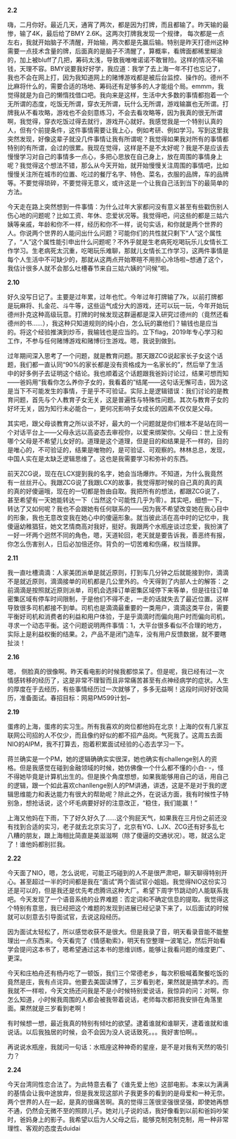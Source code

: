 
**2.2**

嗨，二月你好。最近几天，通宵了两次，都是因为打牌，而且都输了。昨天输的最惨，输了4K，最后给了BMY 2.6K。这两次打牌我发现一个规律， 每次都是一点左右，我就开始脑子不清醒，开始输，两次都是先赢后输。特别是昨天打德州这种需要一点技术含量的牌，后面真的是脑子不清醒了，算概率，看牌面都稀里糊涂的，加上被bluff了几把，筹码太浅，导致我唯唯诺诺不敢冒险。这样的情况不输钱，天理不容。BMY说要我好好学，我应道：我学了去上海一年不打也忘记了，我也不会在网上打，因为我知道网上的赌博游戏都是被后台监控、操作的。德州不比麻将什么的，需要合适的场地、筹码还有足够多的人才能组个局。emmm，我觉得就是为自己的懒惰找借口吧。我向来是这样，生活中大多数的事情都抱着一个无所谓的态度，吃饭无所谓，穿衣无所谓，玩什么无所谓，游戏输赢也无所谓。打牌我从不看攻略，游戏也不会刻意练习，不会去看攻略等，因为我真的很无所谓啊，我觉得，穿衣吃饭过得去就行，游戏开心就好。我感觉我是一个特别认真的人，但有个前提条件，这件事情需要让我上心，例如考研、例如学习。写到这里我突然发现，好像这辈子就没几件事情让我有所谓呢？我觉得如果我对所有的事情都特别的有所谓，会过的很累。我现在觉得，这样是不是不太好呢？我是不是应该去慢慢学习对自己的事情多一点心，多把心思放在自己身上，放在周围的事情身上呢？我觉得这个想法不错，那么从今天开始，就开始慢慢关注周围的事情吧，比如慢慢关注所在城市的位置、吃过的餐厅名字、特色、菜名，衣服的品牌，车的品牌等。不要觉得琐碎，不要觉得无意义，或许这是一个让我自己活到当下的最简单的方法。

今天走在路上突然想到一件事情：为什么过年大家都问没有意义甚至有些戳伤别人伤心地的问题呢？比如工资、年休、恋爱状况等。我觉得吧，问这些的都是三姑六姨等亲戚，年龄和你不一样，经历和你不一样，说句实话，和你就是两个世界的人。你说两个世界的人能问出什么问题？可能你们的共性就只剩下“人”这个属性了，“人”这个属性能引申出什么问题呢？不外乎就是生老病死吃喝玩乐儿女情长工作学习。生老病死太沉重，吃喝玩乐难聊，那就儿女情长工作学习，这两件事情是每个人生活中不可缺少的，那就从这两点开始寒暄不用担心冷场啦~想通了这个，我估计很多人就不会那么吐槽春节来自三姑六姨的“问候”啦。

**2.10**

好久没写日记了。主要是过年累，过年也忙。今年过年打牌输了7k，以前打牌都是玩麻将、扎金花、斗牛等，这些运气成分大的游戏，还可以玩一玩，今年开始玩德州扑克这种高级玩意。打牌的时候发现这群逼都是深入研究过德州的（竟然还看德州的书……），我这种只知道规则的纯小白，怎么玩的赢他们？输钱也是应当的。将这个经验推演到炒币，我输钱也是应当的。立下flag，2019年专心学习和工作，不参与任何赌博游戏和赌博衍生游戏。嗯，我说到做到。

过年期间深入思考了一个问题，就是教育问题。那天跟ZCG说起家长子女这个话题，我们都一直认同“90%的家长都是没有资格成为一名家长的”，然后举了生活中的好多例子去证明这个结论。我也顺着这个话题跟我爸妈讨论过，结果可想而知——爸妈用“我看你怎么养你子女的，我看着的”结尾——这句话无懈可击，因为这是当下不可能发生的事情，于是乎不可验证。实际上是逻辑错误：我们讨论的是教育问题，首先与个人教育子女无关，这是普遍性与特殊性问题。其次与教育子女的好坏无关，因为知行未必能合一，更何况影响子女成长的因素不仅仅是父母。

其实吧，跟父母谈教育之所以谈不好，最大的一个问题就是你们根本不是站在同一个对话平台上——父母永远以高姿态去审视你，以爱来绑架你。父母曰：世上没有哪个父母是不希望儿女好的。道理是这个道理，但是目的和结果是不一样的，目的是唯心的，不可验证的，结果是唯物的，是可验证、可观察的。林林总总，发现，中国人实在是太缺乏逻辑思维了。这也是我需要学习和弥补的东西。

前天ZCG说，现在在LCX提到我的名字，她会当场爆炸。不知道，为什么我竟然有一丝丝开心。我跟ZCG说了我跟LCX的故事，我觉得那时候的自己真的真的真的真的好傻逼哦，现在的一切都是咎由自取。我把所有的想法，都跟ZCG说了，甚至希望有一天她能转达一下（当然这个可能性几乎为零）。其实吧，细想一下，转达了又如何呢？我也不会跟她有任何联系的——因为我不希望改变她在我心目中的形象，我也无意改变我在她心中的傻逼形象。就当彼此活在高中时的记忆中，我傻逼幼稚猖狂，她文艺情商高对我好，挺好。我跟两个水瓶座谈过恋爱，我扮演了一好一坏两个迥然不同的角色，嗯，天道轮回，老天就是要告诉我，善恶终有报，你怎么伤害别人，日后必加倍还你。背负的一切苦难和伤痛，权当赎罪。

**2.11**

我一直吐槽滴滴：人家美团派单是就近原则，打到车几分钟之后就能接到你，滴滴不是就近原则，滴滴接单的司机都是几公里外的。今天得到了内部人士的解答：之前滴滴是按照就近原则派单，司机会选择订单密集区域停下来等单，但是往往订单密集区域有停车时间限制，于是他们不得不走，一走的话就失去了最近位置。这样导致很多司机都接不到单。司机也是滴滴最重要的一类用户，滴滴这类平台，需要平衡好司机和消费者的利益和用户体验，于是乎滴滴时而偏向用户时而偏向司机，寻求一个动态平衡。这个问题说明两件事情：1，大平台很多看似不合理的地方，实际上是利益权衡的结果。2，产品不是闭门造车，没有用户反馈数据，就不要瞎扯淡！

**2.16**

嗯， 侧脸真的很像啊。昨天看电影的时候我都惊呆了。但是呢，我已经有过一次情感转移的经历了，这是非常不理智而且非常痛苦甚至有点神经病学的症状。人生的厚度在于去经历，有些事情经历过一次就够了，多多无益啊！这段时间好好改简历，准备面试。春招目标：网易PM599计划~

**2.19**

蛋疼的上海，蛋疼的实习生。所有我喜欢的岗位都他妈在北京！上海的仅有几家互联网公司招的人不仅少，而且像约好似的都不招产品岗。气死我了。这周五去面NIO的AIPM，我不打算去，抱着积累面试经验的心态去学习一下。

蒋兰确实是一个PM，她的逻辑确确实实很深，她也确实有challenge别人的资格。但是我感觉在碰到金融领域的时候，她仿佛像一个什么都不懂的小白- -，怪不得她毕竟是计算机出生的。但是换个角度想想，如果我能够用自己的话，用自己的逻辑，跟一个如此喜欢chanllenge别人的PM讲通，讲透，这是不是对于我的逻辑思维能力和表达能力有很大的帮助呢？除此之外，在说话方面，我有时候性子特别急，想抢话说，这个坏毛病要好好的注意改正，“稳住，我们能赢！”

上海又他妈在下雨，下了好久好久了……这个狗屁天气，如果我在三月份之前还没有找到合适的实习，老子就去北京实习了，北京有YG、LJX、ZCG还有好多乱七八糟的朋友，跟上海相比简直是美滋滋啊（除了傻逼的交通状况）。嗯，就这么定了！谁他妈都别拦我。

**2.22**

今天面了NIO，嗯，怎么说呢，可能正巧碰到的人不是很严肃吧，聊天聊得特别开心。甚至超过一半的时间都是我在“面试”两个面试官小姐姐。我觉得NIO这份实习还是可以的，但是我还是优先考虑腾讯这种大厂。希望下周字节跳动的人能联系我吧。今天发现了一个语音系统的业界难题：否定词和不确定信息的提取。我觉得这个特别有意思，我已经把这个难题的发现到进展已经记录下来了，以后面试的时候就可以刻意去引导面试官，去说这段经历。

因为面试太轻松了，所以感觉收获不是很大。但是我录了音，明天看录音能不能整理出一点东西来。今天看完了《情感勒索》，明天有空整理一波笔记，然后开始看学会提问这本书了，嗯希望通过这本书的思维训练，能够让我看问题的维度更广、更深。

今天和庄柏舟还有杨丹吃了一顿饭，我们三个常德老乡，每次积极喊着聚餐吃饭的竟然是庄，我有点诧异。他要去美国读博了，三岁看到老，果然就是搞学术的。而我就不一样啦，今天文扬还问我是不是小时候特别爱说话，我惊异的问：对啊，你怎么知道，小时候我周围的人都会被我带着说话，老师每次都把我安排在角落里面。果然就是三岁看到老啊！

有时候想一想，最近我真的特别有倾吐的欲望。逮着谁就和谁聊天，逮着谁就和谁说话。以后我独居的时候，会不会因为没人说话致死。。。我好害怕啊。。

再说说水瓶座，我就问一句话：水瓶座这种神奇的星座，是不是对我有天然的吸引力？

**2.24**

今天台湾同性恋合法了。为此特意去看了《谁先爱上他》这部电影。本来以为满满的基情会让我中途放弃，但是我发现这部片子我更多的看到的是母爱和一种无奈。两个世界的人在一起，是真的很痛苦啊。真的觉得三莲很坚强很坚强，即使她再想不通，仍然会无微不至的照顾儿子。她对儿子说的话，我好像看到以前和爸妈吵架时，爸妈身上的影子。我希望以后为人父母之后，能够克制克制克制，用一种非常理性、客观的态度去duidai

<!--stackedit_data:
eyJoaXN0b3J5IjpbMTk0NTY0NTM4NiwtMTY2OTI0MzU1MCw3Nz
M5ODgzMDIsLTIwMjk1MzIwODZdfQ==
-->